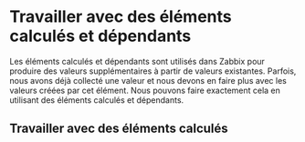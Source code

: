 # Travailler avec des éléments calculés et dépendants

Les éléments calculés et dépendants sont utilisés dans Zabbix pour produire des valeurs supplémentaires à partir de valeurs existantes. Parfois, nous avons déjà collecté une valeur et nous devons en faire plus avec les valeurs créées par cet élément. Nous pouvons faire exactement cela en utilisant des éléments calculés et dépendants.

## Travailler avec des éléments calculés

